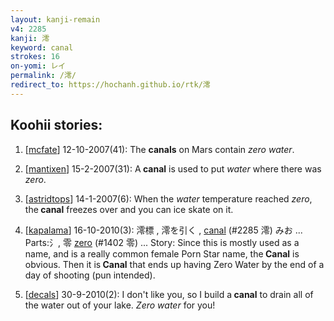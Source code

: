 ```yaml
---
layout: kanji-remain
v4: 2285
kanji: 澪
keyword: canal
strokes: 16
on-yomi: レイ
permalink: /澪/
redirect_to: https://hochanh.github.io/rtk/澪
---
```


## Koohii stories: 

1) [<a href="http://kanji.koohii.com/profile/mcfate">mcfate</a>] 12-10-2007(41): The <strong>canals</strong> on Mars contain <em>zero</em> <em>water</em>.

2) [<a href="http://kanji.koohii.com/profile/mantixen">mantixen</a>] 15-2-2007(31): A<strong> canal</strong> is used to put <em>water</em> where there was <em>zero</em>.

3) [<a href="http://kanji.koohii.com/profile/astridtops">astridtops</a>] 14-1-2007(6): When the <em>water</em> temperature reached <em>zero</em>, the<strong> canal</strong> freezes over and you can ice skate on it.

4) [<a href="http://kanji.koohii.com/profile/kapalama">kapalama</a>] 16-10-2010(3): 澪標 , 澪を引く , <a href="../v4/2285.html">canal</a> (#2285 澪) みお ... Parts:氵, 零 <a href="../v4/1402.html">zero</a> (#1402 零) ... Story: Since this is mostly used as a name, and is a really common female Porn Star name, the<strong> Canal</strong> is obvious. Then it is<strong> Canal</strong> that ends up having Zero Water by the end of a day of shooting (pun intended).

5) [<a href="http://kanji.koohii.com/profile/decals">decals</a>] 30-9-2010(2): I don&#039;t like you, so I build a<strong> canal</strong> to drain all of the water out of your lake. <em>Zero water</em> for you!

